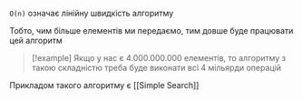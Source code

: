 
`O(n)` означає лінійну швидкість алгоритму

Тобто, чим більше елементів ми передаємо, тим довше буде працювати цей алгоритм

> [!example]
> Якщо у нас є $4.000.000.000$ елементів, то алгоритму з такою складністю треба буде виконати всі 4 мільярди операцій

Прикладом такого алгоритму є [[Simple Search]]

